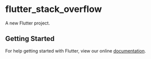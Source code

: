 # flutter_stack_overflow

A new Flutter project.

## Getting Started

For help getting started with Flutter, view our online
[documentation](https://flutter.io/).

